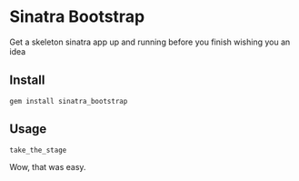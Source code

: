 Sinatra Bootstrap
=================

Get a skeleton sinatra app up and running before you finish wishing you
an idea

Install
-------

    gem install sinatra_bootstrap

Usage
-----

    take_the_stage

Wow, that was easy.
